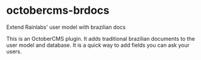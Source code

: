 # octobercms-brdocs
Extend Rainlabs' user model with brazilian docs

This is an OctoberCMS plugin. It adds traditional brazilian documents to the user model and database. It is a quick way to add fields you can ask your users.
